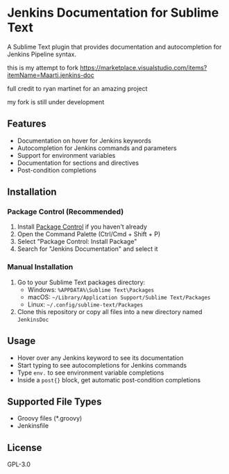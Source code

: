 # Jenkins Documentation for Sublime Text

A Sublime Text plugin that provides documentation and autocompletion for Jenkins Pipeline syntax.

this is my attempt to fork https://marketplace.visualstudio.com/items?itemName=Maarti.jenkins-doc

full credit to ryan martinet for an amazing project

my fork is still under development

## Features

- Documentation on hover for Jenkins keywords
- Autocompletion for Jenkins commands and parameters
- Support for environment variables
- Documentation for sections and directives
- Post-condition completions

## Installation

### Package Control (Recommended)

1. Install [Package Control](https://packagecontrol.io/installation) if you haven't already
2. Open the Command Palette (Ctrl/Cmd + Shift + P)
3. Select "Package Control: Install Package"
4. Search for "Jenkins Documentation" and select it

### Manual Installation

1. Go to your Sublime Text packages directory:
   - Windows: `%APPDATA%\Sublime Text\Packages`
   - macOS: `~/Library/Application Support/Sublime Text/Packages`
   - Linux: `~/.config/sublime-text/Packages`
2. Clone this repository or copy all files into a new directory named `JenkinsDoc`

## Usage

- Hover over any Jenkins keyword to see its documentation
- Start typing to see autocompletions for Jenkins commands
- Type `env.` to see environment variable completions
- Inside a `post{}` block, get automatic post-condition completions

## Supported File Types

- Groovy files (\*.groovy)
- Jenkinsfile

## License

GPL-3.0
